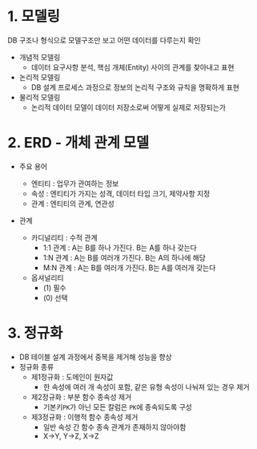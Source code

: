 # 1. 모델링

DB 구조나 형식으로 모델구조만 보고 어떤 데이터를 다루는지 확인

- 개념적 모델링
  - 데이터 요구사항 분석, 핵심 개체(Entity) 사이의 관계를 찾아내고 표현
- 논리적 모델링
  - DB 설계 프로세스 과정으로 정보의 논리적 구조와 규칙을 명확하게 표현
- 물리적 모델링
  - 논리적 데이터 모델이 데이터 저장소로써 어떻게 실제로 저장되는가



# 2. ERD - 개체 관계 모델

- 주요 용어
  - 엔티티 : 업무가 관여하는 정보
  - 속성 : 엔티티가 가지는 성격, 데이터 타입 크기, 제약사항 지정
  - 관계 :  엔티티의 관계, 연관성

- 관계
  - 카디널리티 : 수적 관계
    - 1:1 관계 : A는 B를 하나 가진다. B는 A를 하나 갖는다
    - 1:N 관계 : A는 B를 여러개 가진다. B는 A의 하나에 해당
    - M:N 관계 : A는 B를 여러개 가진다. B는 A를 여러개 갖는다
  - 옵셔널리티
    - (1) 필수
    - (0) 선택



# 3. 정규화

- DB 테이블 설계 과정에서 중복을 제거해 성능을 향상
- 정규화 종류
  - 제1정규화 : 도메인이 원자값
    - 한 속성에 여러 개 속성이 포함, 같은 유형 속성이 나눠져 있는 경우 제거
  - 제2정규화 : 부분 함수 종속성 제거
    - 기본키`PK`가 아닌 모든 칼럼은 `PK`에 종속되도록 구성
  - 제3정규화 : 이행적 함수 종속성 제거
    - 일반 속성 간 함수 종속 관계가 존재하지 않아야함
    - X->Y, Y->Z, X->Z